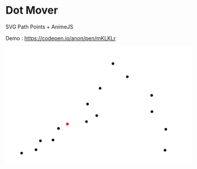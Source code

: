 # Dot Mover

SVG Path Points + AnimeJS

Demo : https://codepen.io/anon/pen/mKLKLr 

![Image](dot_mover.png?raw=true "Screenshot")

